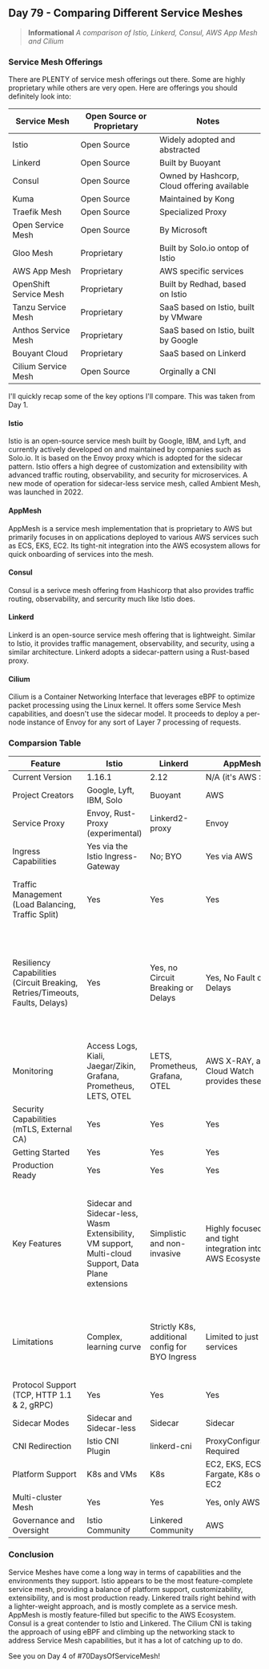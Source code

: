 ## Day 79 - Comparing Different Service Meshes
> **Informational**
> *A comparison of Istio, Linkerd, Consul, AWS App Mesh and Cilium*

### Service Mesh Offerings
There are PLENTY of service mesh offerings out there. Some are highly proprietary while others are very open.
Here are offerings you should definitely look into:

Service Mesh | Open Source or Proprietary | Notes |
---|---|---|
Istio | Open Source | Widely adopted and abstracted
Linkerd | Open Source | Built by Buoyant
Consul | Open Source | Owned by Hashcorp, Cloud offering available
Kuma | Open Source | Maintained by Kong
Traefik Mesh | Open Source | Specialized Proxy
Open Service Mesh | Open Source | By Microsoft 
Gloo Mesh | Proprietary | Built by Solo.io ontop of Istio
AWS App Mesh | Proprietary | AWS specific services
OpenShift Service Mesh | Proprietary | Built by Redhad, based on Istio
Tanzu Service Mesh | Proprietary | SaaS based on Istio, built by VMware
Anthos Service Mesh | Proprietary | SaaS based on Istio, built by Google
Bouyant Cloud | Proprietary | SaaS based on Linkerd
Cilium Service Mesh | Open Source | Orginally a CNI


I'll quickly recap some of the key options I'll compare. This was taken from Day 1.

#### Istio 
Istio is an open-source service mesh built by Google, IBM, and Lyft, and currently actively developed on and maintained by companies such as Solo.io. It is based on the Envoy proxy which is adopted for the sidecar pattern. Istio offers a high degree of customization and extensibility with advanced traffic routing, observability, and security for microservices. A new mode of operation for sidecar-less service mesh, called Ambient Mesh, was launched in 2022.

#### AppMesh
AppMesh is a service mesh implementation that is proprietary to AWS but primarily focuses in on applications deployed to various AWS services such as ECS, EKS, EC2. Its tight-nit integration into the AWS ecosystem allows for quick onboarding of services into the mesh. 

#### Consul 
Consul is a serivce mesh offering from Hashicorp that also provides traffic routing, observability, and sercurity much like Istio does.

#### Linkerd
Linkerd is an open-source service mesh offering that is lightweight. Similar to Istio, it provides traffic management, observability, and security, using a similar architecture. Linkerd adopts a sidecar-pattern using a Rust-based proxy.

#### Cilium
Cilium is a Container Networking Interface that leverages eBPF to optimize packet processing using the Linux kernel. It offers some Service Mesh capabilities, and doesn't use the sidecar model. It proceeds to deploy a per-node instance of Envoy for any sort of Layer 7 processing of requests. 

### Comparsion Table

Feature | Istio | Linkerd | AppMesh | Consul | Cilium | 
---|---|---|---|---|---|
Current Version | 1.16.1 | 2.12 | N/A (it's AWS :D ) | 1.14.3 | 1.12
Project Creators | Google, Lyft, IBM, Solo | Buoyant | AWS | Hashicorp | Isovalent 
Service Proxy | Envoy, Rust-Proxy (experimental) | Linkerd2-proxy | Envoy | Interchangeable, Envoy default | Per-node Envoy
Ingress Capabilities | Yes via the Istio Ingress-Gateway | No; BYO | Yes via AWS | Envoy | Cilium-Based Ingress
Traffic Management (Load Balancing, Traffic Split) | Yes | Yes | Yes | Yes | Yes, but manual Envoy config required for traffic splits
Resiliency Capabilities (Circuit Breaking, Retries/Timeouts, Faults, Delays) | Yes | Yes, no Circuit Breaking or Delays | Yes, No Fault or Delays | Yes, No Fault or Delays | Circuit Breaking, Retries and Timeouts require manual Envoy configuration, no other resiliency capabilities
Monitoring | Access Logs, Kiali, Jaegar/Zikin, Grafana, Prometheus, LETS, OTEL | LETS, Prometheus, Grafana, OTEL | AWS X-RAY, and Cloud Watch provides these | Datadog, Jaegar, Zipkin, OpenTracing, OTEL, Honeycomb | Hubble, OTEL, Prometheus, Grafana
Security Capabilities (mTLS, External CA) | Yes | Yes | Yes | Yes | Yes, with Wireguard
Getting Started | Yes | Yes | Yes | Yes | Yes
Production Ready | Yes | Yes | Yes | Yes | Yes
Key Features | Sidecar and Sidecar-less, Wasm Extensibility, VM support, Multi-cloud Support, Data Plane extensions | Simplistic and non-invasive | Highly focused and tight integration into AWS Ecosystem | Tight integration into Nomad and Hashicorp Ecosystem | Usage of eBPF for enhanced packet processing, Cilium Control Plane used to manage Service Mesh, No sidecars
Limitations | Complex, learning curve | Strictly K8s, additional config for BYO Ingress | Limited to just AWS services | Storage tied to Consul and not K8s | Not a complete Service Mesh, requires manual configuration
Protocol Support (TCP, HTTP 1.1 & 2, gRPC) | Yes | Yes | Yes | Yes | Yes
Sidecar Modes | Sidecar and Sidecar-less | Sidecar | Sidecar | Sidecar | No sidecar
CNI Redirection | Istio CNI Plugin | linkerd-cni | ProxyConfiguration Required | Consul CNI | eBPF Kernel processing
Platform Support | K8s and VMs | K8s | EC2, EKS, ECS, Fargate, K8s on EC2 | K8s, Nomad, ECS, Lambda, VMs | K8s, VMs, Nomad
Multi-cluster Mesh | Yes | Yes | Yes, only AWS | Yes | Yes
Governance and Oversight | Istio Community | Linkered Community | AWS | Hashicorp | Cilium Community

### Conclusion 
Service Meshes have come a long way in terms of capabilities and the environments they support. Istio appears to be the most feature-complete service mesh, providing a balance of platform support, customizability, extensibility, and is most production ready. Linkered trails right behind with a lighter-weight approach, and is mostly complete as a service mesh. AppMesh is mostly feature-filled but specific to the AWS Ecosystem. Consul is a great contender to Istio and Linkered. The Cilium CNI is taking the approach of using eBPF and climbing up the networking stack to address Service Mesh capabilities, but it has a lot of catching up to do.

See you on Day 4 of #70DaysOfServiceMesh! 